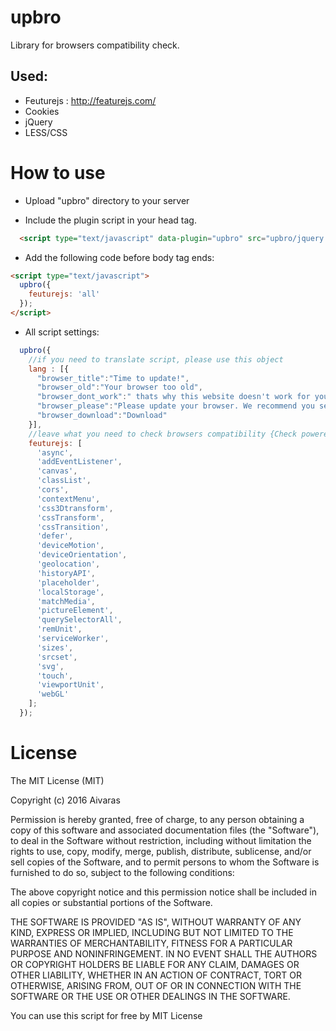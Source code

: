# upbro

Library for browsers compatibility check.

## Used:
* Feuturejs : http://featurejs.com/
* Cookies
* jQuery
* LESS/CSS

# How to use

* Upload "upbro" directory to your server

* Include the plugin script in your head tag.

```html
  <script type="text/javascript" data-plugin="upbro" src="upbro/jquery.upbro.js"></script>
```
* Add the following code before body tag ends:

```html
<script type="text/javascript">
  upbro({
    feuturejs: 'all'
  });
</script>
```

* All script settings:

```js
  upbro({
    //if you need to translate script, please use this object
    lang : [{  
      "browser_title":"Time to update!",
      "browser_old":"Your browser too old",
      "browser_dont_work":" thats why this website doesn't work for you",
      "browser_please":"Please update your browser. We recommend you select one from the list",
      "browser_download":"Download"
    }],
    //leave what you need to check browsers compatibility {Check powered by: feuturejs}
    feuturejs: [
      'async',
      'addEventListener',
      'canvas',
      'classList',
      'cors',
      'contextMenu',
      'css3Dtransform',
      'cssTransform',
      'cssTransition',
      'defer',
      'deviceMotion',
      'deviceOrientation',
      'geolocation',
      'historyAPI',
      'placeholder',
      'localStorage',
      'matchMedia',
      'pictureElement',
      'querySelectorAll',
      'remUnit',
      'serviceWorker',
      'sizes',
      'srcset',
      'svg',
      'touch',
      'viewportUnit',
      'webGL'
    ];
  });
```
# License
The MIT License (MIT)

Copyright (c) 2016 Aivaras

Permission is hereby granted, free of charge, to any person obtaining a copy
of this software and associated documentation files (the "Software"), to deal
in the Software without restriction, including without limitation the rights
to use, copy, modify, merge, publish, distribute, sublicense, and/or sell
copies of the Software, and to permit persons to whom the Software is
furnished to do so, subject to the following conditions:

The above copyright notice and this permission notice shall be included in all
copies or substantial portions of the Software.

THE SOFTWARE IS PROVIDED "AS IS", WITHOUT WARRANTY OF ANY KIND, EXPRESS OR
IMPLIED, INCLUDING BUT NOT LIMITED TO THE WARRANTIES OF MERCHANTABILITY,
FITNESS FOR A PARTICULAR PURPOSE AND NONINFRINGEMENT. IN NO EVENT SHALL THE
AUTHORS OR COPYRIGHT HOLDERS BE LIABLE FOR ANY CLAIM, DAMAGES OR OTHER
LIABILITY, WHETHER IN AN ACTION OF CONTRACT, TORT OR OTHERWISE, ARISING FROM,
OUT OF OR IN CONNECTION WITH THE SOFTWARE OR THE USE OR OTHER DEALINGS IN THE
SOFTWARE.

You can use this script for free by MIT License